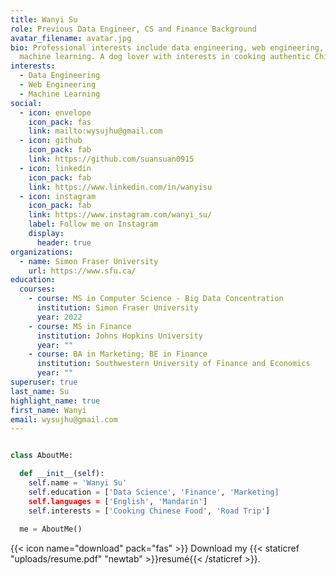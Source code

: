 ```yaml
---
title: Wanyi Su
role: Previous Data Engineer, CS and Finance Background
avatar_filename: avatar.jpg
bio: Professional interests include data engineering, web engineering, and
  machine learning. A dog lover with interests in cooking authentic Chinese food and capturing snapshots of life and nature in daily life.
interests:
  - Data Engineering
  - Web Engineering
  - Machine Learning
social:
  - icon: envelope
    icon_pack: fas
    link: mailto:wysujhu@gmail.com
  - icon: github
    icon_pack: fab
    link: https://github.com/suansuan0915
  - icon: linkedin
    icon_pack: fab
    link: https://www.linkedin.com/in/wanyisu
  - icon: instagram
    icon_pack: fab
    link: https://www.instagram.com/wanyi_su/
    label: Follow me on Instagram
    display:
      header: true
organizations:
  - name: Simon Fraser University
    url: https://www.sfu.ca/
education:
  courses:
    - course: MS in Computer Science - Big Data Concentration
      institution: Simon Fraser University
      year: 2022
    - course: MS in Finance
      institution: Johns Hopkins University
      year: ""
    - course: BA in Marketing; BE in Finance
      institution: Southwestern University of Finance and Economics
      year: ""
superuser: true
last_name: Su
highlight_name: true
first_name: Wanyi
email: wysujhu@gmail.com
---
```

```python

class AboutMe:

  def __init__(self):
    self.name = 'Wanyi Su'
    self.education = ['Data Science', 'Finance', 'Marketing]
    self.languages = ['English', 'Mandarin']
    self.interests = ['Cooking Chinese Food', 'Road Trip']
    
  me = AboutMe()

```


{{< icon name="download" pack="fas" >}} Download my {{< staticref "uploads/resume.pdf" "newtab" >}}resumé{{< /staticref >}}.
